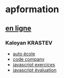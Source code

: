 # apformation
## [en ligne](https://freeshell.de/morla/ap)

### Kaloyan KRASTEV

- [auto école](../autoecole/index.html)
- [code company](../krastev-kaloyan-tp-code-company/index.html)
- [javascript exercices](../krastev-kaloyan-javascript-exercices/index.html)
- [javascript évaluation](krastev-kaloyan-eval-javascript)
 
